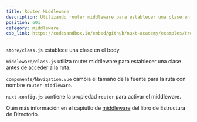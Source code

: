 ```yaml
---
title: Router Middleware
description: Utilizando router middleware para establecer una clase en body y aplicarle diferentes estilos dependiento de la ruta.
position: 601
category: middleware
csb_link: https://codesandbox.io/embed/github/nuxt-academy/examples/tree/master/middleware/router-middleware?fontsize=14&hidenavigation=1&module=%2Fnuxt.config.js&theme=dark&view=editor
---
```


<example-intro></example-intro>

`store/class.js` establece una clase en el body.

`middleware/class.js` utiliza router middleware para establecer una clase antes de acceder a la ruta.

`components/Navigation.vue` cambia el tamaño de la fuente para la ruta con nombre `router-middleware`.

`nuxt.config.js` contiene la propiedad `router` para activar el middleware.

<base-alert type="next">

Otén más información en el capíutlo de [middleware](/docs/2.x/directory-structure/middleware#router-middleware) del libro de Estructura de Directorio.

</base-alert>

<code-sandbox :src="csb_link"></code-sandbox>